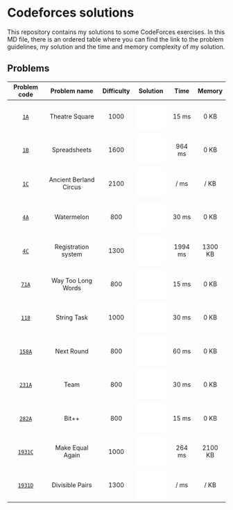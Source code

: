 # Codeforces solutions

This repository contains my solutions to some CodeForces exercises. In this MD file, there is an ordered table where you can find the link to the problem guidelines, my solution and the time and memory complexity of my solution.

## Problems

| __Problem code__ | __Problem name__ | __Difficulty__ | __Solution__ | __Time__ | __Memory__ |
| :---: | :---: | :---: | :---: | :---: | :---: |
| [`1A`](https://codeforces.com/problemset/problem/1/A) | Theatre Square | 1000 | [<img src="res/bright-light-bulb.svg">](src/theatre-square/main.cpp) | 15 ms | 0 KB |
| [`1B`](https://codeforces.com/problemset/problem/1/B) | Spreadsheets | 1600 | [<img src="res/bright-light-bulb.svg">](src/spreadsheets/main.cpp) | 964 ms | 0 KB |
| [`1C`](https://codeforces.com/problemset/problem/1/C) | Ancient Berland Circus | 2100 | [<img src="res/thinking.svg">](src/ancient-berland-circus/main.cpp) | / ms | / KB |
| [`4A`](https://codeforces.com/problemset/problem/4/A) | Watermelon | 800 | [<img src="res/bright-light-bulb.svg">](src/watermelon/main.cpp) | 30 ms | 0 KB |
| [`4C`](https://codeforces.com/problemset/problem/4/C) | Registration system | 1300 | [<img src="res/bright-light-bulb.svg">](src/registration-system/main.cpp) | 1994 ms | 1300  KB |
| [`71A`](https://codeforces.com/problemset/problem/71/A) | Way Too Long Words | 800 | [<img src="res/bright-light-bulb.svg">](src/way-too-long-words/main.cpp) | 15 ms | 0 KB |
| [`118`](https://codeforces.com/problemset/problem/118/A) | String Task | 1000 | [<img src="res/bright-light-bulb.svg">](src/string-task/main.cpp) | 30 ms | 0 KB |
| [`158A`](https://codeforces.com/problemset/problem/158/A) | Next Round | 800 | [<img src="res/bright-light-bulb.svg">](src/next-round/main.cpp) | 60 ms | 0 KB |
| [`231A`](https://codeforces.com/problemset/problem/231/A) | Team | 800 | [<img src="res/bright-light-bulb.svg">](src/team/main.cpp) | 30 ms | 0 KB |
| [`282A`](https://codeforces.com/problemset/problem/282/A) | Bit++ | 800 | [<img src="res/bright-light-bulb.svg">](src/bit++/main.cpp) | 15 ms | 0 KB |
| [`1931C`](https://codeforces.com/problemset/problem/1931/C) | Make Equal Again | 1000 | [<img src="res/bright-light-bulb.svg">](src/make-equal-again/main.cpp) | 264 ms | 2100 KB |
| [`1931D`](https://codeforces.com/problemset/problem/) | Divisible Pairs | 1300 | [<img src="res/thinking.svg">](src/divisible-pairs/main.cpp) | / ms | / KB |

<!--
| [`N`](https://codeforces.com/problemset/problem/) | Name | Diff | [<img src="res/bright-light-bulb.svg">](src/folder/main.cpp) | / ms | / KB |
-->